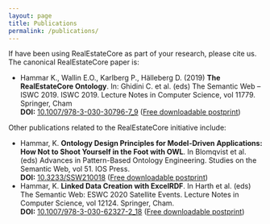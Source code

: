 ```yaml
---
layout: page
title: Publications
permalink: /publications/
---
```


If have been using RealEstateCore as part of your research, please cite us. The canonical RealEstateCore paper is:

* Hammar K., Wallin E.O., Karlberg P., Hälleberg D. (2019) **The RealEstateCore Ontology**. In: Ghidini C. et al. (eds) The Semantic Web – ISWC 2019. ISWC 2019. Lecture Notes in Computer Science, vol 11779. Springer, Cham  
**DOI:** [10.1007/978-3-030-30796-7_9](https://doi.org/10.1007/978-3-030-30796-7_9) ([Free downloadable postprint](https://karlhammar.com/downloads/hammar2019realestatecore.pdf))

Other publications related to the RealEstateCore initiative include:

* Hammar, K. **Ontology Design Principles for Model-Driven Applications: How Not to Shoot Yourself in the Foot with OWL**. In Blomqvist et al. (eds) Advances in Pattern-Based Ontology Engineering. Studies on the Semantic Web, vol 51. IOS Press. <br />
**DOI:** [10.3233/SSW210018](https://doi.org/10.3233/SSW210018) ([Free downloadable postprint](https://karlhammar.com/downloads/hammar2021ontology.pdf))
* Hammar, K. **Linked Data Creation with ExcelRDF**. In Harth et al. (eds) The Semantic Web: ESWC 2020 Satellite Events. Lecture Notes in Computer Science, vol 12124. Springer, Cham.<br /> 
**DOI:** [10.1007/978-3-030-62327-2_18](https://doi.org/10.1007/978-3-030-62327-2_18) ([Free downloadable postprint](https://karlhammar.com/downloads/hammar2020linked.pdf))